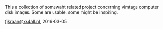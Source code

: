 This a collection of somewaht related project concerning vimtage computer disk images. Some are usable, some might be inspiring.

fjkraan@xs4all.nl, 2016-03-05
